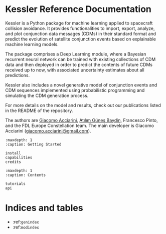 Kessler Reference Documentation
================================

Kessler is a Python package for machine learning applied to spacecraft collision avoidance. It provides functionalities to import, export, analyze, and plot conjunction data messages (CDMs) in their standard format and predict the evolution of satellite conjunction events based on explainable machine learning models. 

The package comprises a Deep Learning module, where a Bayesian recurrent neural network can be trained with existing collections of CDM data and then deployed in order to predict the contents of future CDMs received up to now, with associated uncertainty estimates about all predictions.

Kessler also includes a novel generative model of conjunction events and CDM sequences implemented using probabilistic programming and simulating the CDM generation process.

For more details on the model and results, check out our publications listed in the README of the repository. 

The authors are [Giacomo Acciarini](https://www.esa.int/gsp/ACT/team/giacomo_acciarini/), [Atılım Güneş Baydin](https://gbaydin.github.io/), Francesco Pinto, and the FDL Europe Constellation team. The main developer is Giacomo Acciarini (giacomo.acciarini@gmail.com).


```{toctree}
:maxdepth: 1
:caption: Getting Started

install
capabilities
credits
```

```{toctree}
:maxdepth: 1
:caption: Contents

tutorials
api
```

Indices and tables
==================

* :ref:`genindex`
* :ref:`modindex`

